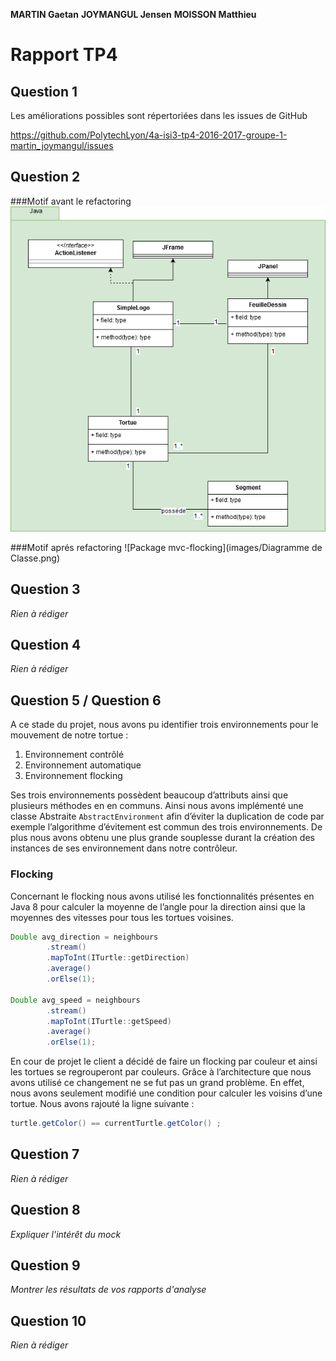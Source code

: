 **MARTIN Gaetan**
**JOYMANGUL Jensen**
**MOISSON Matthieu**

# Rapport TP4

## Question 1
Les améliorations possibles sont répertoriées dans les issues de GitHub

https://github.com/PolytechLyon/4a-isi3-tp4-2016-2017-groupe-1-martin_joymangul/issues

## Question 2
###Motif avant le refactoring
![Package mvc-flocking](images/UMLAvantModif.png)

###Motif aprés refactoring
![Package mvc-flocking](images/Diagramme de Classe.png)
## Question 3
*Rien à rédiger*

## Question 4
*Rien à rédiger*

## Question 5 / Question 6
A ce stade du projet, nous avons pu identifier trois environnements pour le mouvement de notre tortue :

1. Environnement contrôlé
2. Environnement automatique
3. Environnement flocking

Ses trois environnements possèdent beaucoup d’attributs ainsi que plusieurs méthodes en en communs. 
Ainsi nous avons implémenté une classe Abstraite `AbstractEnvironment` afin d’éviter la duplication de code par exemple l’algorithme d’évitement est commun des trois environnements. De plus nous avons obtenu une plus grande souplesse durant la création des instances de ses environnement dans notre contrôleur.

### Flocking
Concernant le flocking nous avons utilisé les fonctionnalités présentes en Java 8 pour calculer la moyenne de l’angle pour la direction ainsi que la moyennes des vitesses pour tous les tortues voisines.

```java
Double avg_direction = neighbours
        .stream()
        .mapToInt(ITurtle::getDirection)
        .average()
        .orElse(1);

Double avg_speed = neighbours
        .stream()
        .mapToInt(ITurtle::getSpeed)
        .average()
        .orElse(1);
```

En cour de projet le client a décidé de faire un flocking par couleur et ainsi les tortues se regrouperont par couleurs. Grâce à l’architecture que nous avons utilisé ce changement ne se fut pas un grand problème. En effet, nous avons seulement modifié une condition pour calculer les voisins d’une tortue. Nous avons rajouté la ligne suivante :
``` java
turtle.getColor() == currentTurtle.getColor() ;
```

## Question 7
*Rien à rédiger*

## Question 8
*Expliquer l'intérêt du mock*

## Question 9
*Montrer les résultats de vos rapports d'analyse*

## Question 10
*Rien à rédiger*
